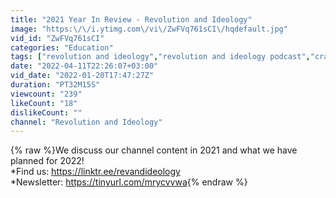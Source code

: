 ```yaml
---
title: "2021 Year In Review - Revolution and Ideology"
image: "https:\/\/i.ytimg.com\/vi\/ZwFVq761sCI\/hqdefault.jpg"
vid_id: "ZwFVq761sCI"
categories: "Education"
tags: ["revolution and ideology","revolution and ideology podcast","crash course"]
date: "2022-04-11T22:26:07+03:00"
vid_date: "2022-01-20T17:47:27Z"
duration: "PT32M15S"
viewcount: "239"
likeCount: "18"
dislikeCount: ""
channel: "Revolution and Ideology"
---
```

{% raw %}We discuss our channel content in 2021 and what we have planned for 2022!<br />*Find us: <a rel="nofollow" target="blank" href="https://linktr.ee/revandideology">https://linktr.ee/revandideology</a><br />*Newsletter: <a rel="nofollow" target="blank" href="https://tinyurl.com/mrycvvwa">https://tinyurl.com/mrycvvwa</a>{% endraw %}
